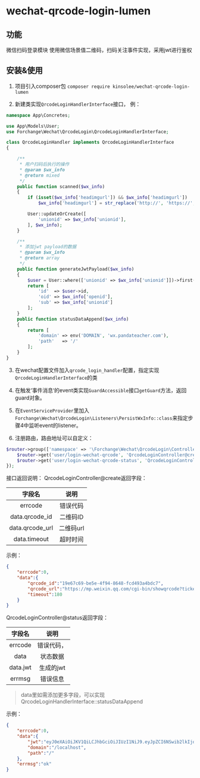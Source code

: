 # wechat-qrcode-login-lumen
## 功能
微信扫码登录模块
使用微信场景值二维码，扫码关注事件实现，采用jwt进行鉴权

## 安装&使用

1. 项目引入composer包
```composer require kinsolee/wechat-qrcode-login-lumen```

2. 新建类实现```QrcodeLoginHandlerInterface```接口， 例：
```php
namespace App\Concretes;

use App\Models\User;
use Forchange\Wechat\QrcodeLogin\QrcodeLoginHandlerInterface;

class QrcodeLoginHandler implements QrcodeLoginHandlerInterface
{

    /**
     * 用户扫码后执行的操作
     * @param $wx_info
     * @return mixed
     */
    public function scanned($wx_info)
    {
        if (isset($wx_info['headimgurl']) && $wx_info['headimgurl'])
            $wx_info['headimgurl'] = str_replace('http://', 'https://', $wx_info['headimgurl']);

        User::updateOrCreate([
            'unionid' => $wx_info['unionid'],
        ], $wx_info);
    }

    /**
     * 添加jwt payload的数据
     * @param $wx_info
     * @return array
     */
    public function generateJwtPayload($wx_info)
    {
        $user = User::where(['unionid' => $wx_info['unionid']])->first();
        return [
            'id'  => $user->id,
            'oid' => $wx_info['openid'],
            'sub' => $wx_info['unionid']
        ];
    }
    public function statusDataAppend($wx_info)
    {
        return [
            'domain' => env('DOMAIN', 'wx.pandateacher.com'),
            'path'   => '/'
        ];
    }
}
```

3. 在wechat配置文件加入`qrcode_login_handler`配置，指定实现`QrcodeLoginHandlerInterface`的类



4. 在触发‘事件消息‘的event类实现`GuardAccessible`接口`getGuard`方法，返回guard对象。
5. 在`EventServiceProvider`里加入`Forchange\Wechat\QrcodeLogin\Listeners\PersistWxInfo::class`来指定步骤4中监听event的listener。

6. 注册路由，路由地址可以自定义：
```php
$router->group(['namespace' => '\Forchange\Wechat\QrcodeLogin\Controllers'], function ($router) {
    $router->get('user/login-wechat-qrcode', 'QrcodeLoginController@create');
    $router->get('user/login-wechat-qrcode-status', 'QrcodeLoginController@status');
});
```

接口返回说明：
QrcodeLoginController@create返回字段：

| 字段名 | 说明 |
|:---:|:---:|
|errcode|错误代码|
|data.qrcode_id|二维码ID|
|data.qrcode_url|二维码url|
|data.timeout|超时时间|

示例：
```json
{
    "errcode":0,
    "data":{
        "qrcode_id":"19e67c69-be5e-4f94-8648-fcd493a4bdc7",
        "qrcode_url":"https://mp.weixin.qq.com/cgi-bin/showqrcode?ticket=gQEy8DwAAAAAAAAAAS5odHRwOi8vd2VpeGluLnFxLmNvbS9xLzAybmQtTXNJU1E5c1UxWXdBWGhxMU4AAgRs4-taAwS0AAAA",
        "timeout":180
    }
}
```

QrcodeLoginController@status返回字段：

| 字段名 | 说明 |
|:---:|:---:|
|errcode|错误代码，|
|data|状态数据|
|data.jwt|生成的jwt|
|errmsg|错误信息|

>data里如需添加更多字段，可以实现QrcodeLoginHandlerInterface::statusDataAppend

示例：
```json
{
    "errcode":0,
    "data":{
        "jwt":"eyJ0eXAiOiJKV1QiLCJhbGciOiJIUzI1NiJ9.eyJpZCI6NSwib2lkIjoibzhrVUlzNnllT0RYb0N5RW5YREtpVU9VTE5TVSIsInN1YiI6Im84NkM5c3lHaTRKWmVQUHBfbXdQSU90b2R2d2siLCJhcHAiOiJmZWF0dXJlX3BhbmRhY2xhc3NfYWJjIiwiZXhwIjoxNTI5MDMxMzE4LCJ2ZXIiOiJub2RlIn0.CajzV7hrRS_JlAfEsOK1mmU7OzHX864Y2Ylr1QVxYtQ",
        "domain":"/localhost",
        "path":"/"
    },
    "errmsg":"ok"
}
```




